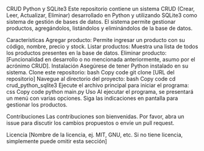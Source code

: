 CRUD Python y SQLite3
Este repositorio contiene un sistema CRUD (Crear, Leer, Actualizar, Eliminar) desarrollado en Python y utilizando SQLite3 como sistema de gestión de bases de datos. El sistema permite gestionar productos, agregándolos, listándolos y eliminándolos de la base de datos.

Características
Agregar producto: Permite ingresar un producto con su código, nombre, precio y stock.
Listar productos: Muestra una lista de todos los productos presentes en la base de datos.
Eliminar producto: [Funcionalidad en desarrollo o no mencionada anteriormente, asumo por el acrónimo CRUD].
Instalación
Asegúrese de tener Python instalado en su sistema.
Clone este repositorio:
bash
Copy code
git clone [URL del repositorio]
Navegue al directorio del proyecto:
bash
Copy code
cd crud_python_sqlite3
Ejecute el archivo principal para iniciar el programa:
css
Copy code
python main.py
Uso
Al ejecutar el programa, se presentará un menú con varias opciones. Siga las indicaciones en pantalla para gestionar los productos.

Contribuciones
Las contribuciones son bienvenidas. Por favor, abra un issue para discutir los cambios propuestos o envíe un pull request.

Licencia
[Nombre de la licencia, ej. MIT, GNU, etc. Si no tiene licencia, simplemente puede omitir esta sección]